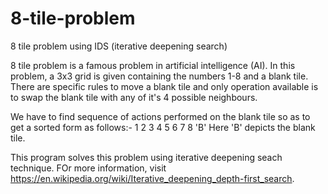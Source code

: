 # 8-tile-problem
8 tile problem using IDS (iterative deepening search)

8 tile problem is a famous problem in artificial intelligence (AI). In this problem, a 3x3 grid is given containing the numbers 1-8 and a blank tile. There are specific rules to move a blank tile and only operation available is to swap the blank tile with any of it's 4 possible neighbours.

We have to find sequence of actions performed on the blank tile so as to get a sorted form as follows:-
1 2 3
4 5 6
7 8 'B'
Here 'B' depicts the blank tile.

This program solves this problem using iterative deepening seach technique. FOr more information, visit https://en.wikipedia.org/wiki/Iterative_deepening_depth-first_search.
